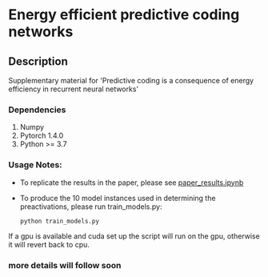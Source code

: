 # Energy efficient predictive coding networks

## Description
Supplementary material for 'Predictive coding is a consequence of energy efficiency in recurrent  neural networks'

### Dependencies
1. Numpy
2. Pytorch 1.4.0
3. Python  >= 3.7 

### Usage Notes:
- To replicate the results in the paper, please see [paper_results.ipynb](https://github.com/KietzmannLab/EmergentPredictiveCoding/blob/master/paper_results%20.ipynb)  
- To produce the 10 model instances used in determining the preactivations, please run train_models.py:

	```python train_models.py```

If a gpu is available and cuda set up the script will run on the gpu, otherwise it will revert back to cpu. 

### more details will follow soon







